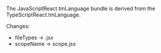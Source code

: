 The JavaScriptReact.tmLanguage bundle is derived from the TypeScriptReact.tmLanguage.

Changes:
- fileTypes -> .jsx
- scopeName -> scope.jsx
